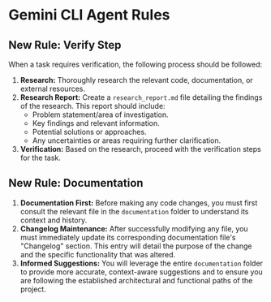 # Gemini CLI Agent Rules

## New Rule: Verify Step

When a task requires verification, the following process should be followed:

1.  **Research:** Thoroughly research the relevant code, documentation, or external resources.
2.  **Research Report:** Create a `research_report.md` file detailing the findings of the research. This report should include:
    *   Problem statement/area of investigation.
    *   Key findings and relevant information.
    *   Potential solutions or approaches.
    *   Any uncertainties or areas requiring further clarification.
3.  **Verification:** Based on the research, proceed with the verification steps for the task.

## New Rule: Documentation

1.  **Documentation First:** Before making any code changes, you must first consult the relevant file in the `documentation` folder to understand its context and history.
2.  **Changelog Maintenance:** After successfully modifying any file, you must immediately update its corresponding documentation file's "Changelog" section. This entry will detail the purpose of the change and the specific functionality that was altered.
3.  **Informed Suggestions:** You will leverage the entire `documentation` folder to provide more accurate, context-aware suggestions and to ensure you are following the established architectural and functional paths of the project.
